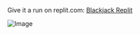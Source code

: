 Give it a run on replit.com:
[Blackjack Replit](https://replit.com/@maryambibi1/blackjack-start-4#main.py)

![Image]()
